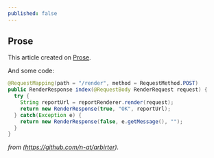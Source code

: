 ```yaml
---
published: false
---
```

## Prose

This article created on [Prose](http://prose.io).

And some code:

```java
@RequestMapping(path = "/render", method = RequestMethod.POST)
public RenderResponse index(@RequestBody RenderRequest request) {
  try {
    String reportUrl = reportRenderer.render(request);
    return new RenderResponse(true, "OK", reportUrl);
  } catch(Exception e) {
  	return new RenderResponse(false, e.getMessage(), "");
  }
}
```

_from (https://github.com/n-at/arbirter)._
